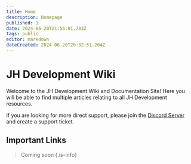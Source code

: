 ```yaml
---
title: Home
description: Homepage
published: 1
date: 2024-06-20T21:56:01.783Z
tags: public
editor: markdown
dateCreated: 2024-06-20T20:32:51.204Z
---
```


# JH Development Wiki

Welcome to the JH Development Wiki and Documentation Site! Here you will be able to find multiple articles relating to all JH Development resources.

If you are looking for more direct support, please join the [Discord Server](https://discord.gg/gNTPAsJRZt) and create a support ticket.

## Important Links

> Coming soon
{.is-info}
